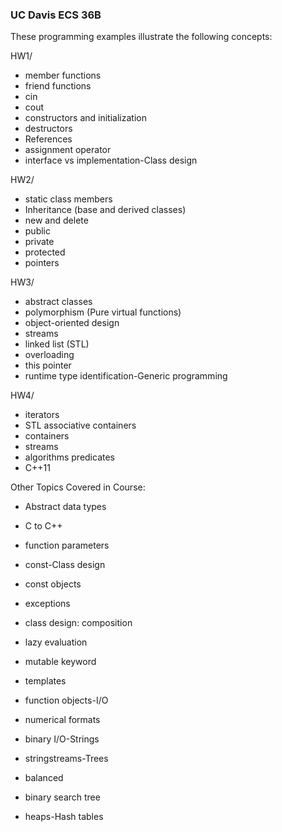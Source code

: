 
### UC Davis ECS 36B 

These programming examples illustrate the following concepts:


HW1/
- member functions
- friend functions
- cin
- cout
- constructors and initialization
- destructors
- References
- assignment operator
- interface vs implementation-Class design
  

HW2/
- static class members
- Inheritance (base and derived classes) 
- new and delete
- public
- private
- protected
- pointers  

HW3/
- abstract classes
- polymorphism (Pure virtual functions)
- object-oriented design
- streams
- linked list (STL)
- overloading
- this pointer
- runtime type identification-Generic programming


HW4/

- iterators 
- STL associative containers
- containers
- streams
- algorithms predicates
- C++11


Other Topics Covered in Course:
- Abstract data types
- C to C++
- function parameters
- const-Class design
- const objects
- exceptions

- class design: composition

- lazy evaluation
- mutable keyword


- templates
- function objects-I/O
- numerical formats
- binary I/O-Strings
- stringstreams-Trees
- balanced
- binary search tree
- heaps-Hash tables

